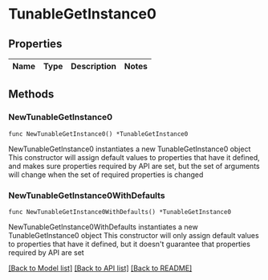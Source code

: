 # TunableGetInstance0

## Properties

Name | Type | Description | Notes
------------ | ------------- | ------------- | -------------

## Methods

### NewTunableGetInstance0

`func NewTunableGetInstance0() *TunableGetInstance0`

NewTunableGetInstance0 instantiates a new TunableGetInstance0 object
This constructor will assign default values to properties that have it defined,
and makes sure properties required by API are set, but the set of arguments
will change when the set of required properties is changed

### NewTunableGetInstance0WithDefaults

`func NewTunableGetInstance0WithDefaults() *TunableGetInstance0`

NewTunableGetInstance0WithDefaults instantiates a new TunableGetInstance0 object
This constructor will only assign default values to properties that have it defined,
but it doesn't guarantee that properties required by API are set


[[Back to Model list]](../README.md#documentation-for-models) [[Back to API list]](../README.md#documentation-for-api-endpoints) [[Back to README]](../README.md)


